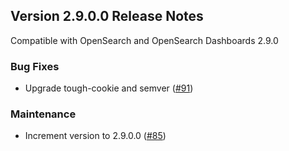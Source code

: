 ## Version 2.9.0.0 Release Notes

Compatible with OpenSearch and OpenSearch Dashboards 2.9.0

### Bug Fixes
* Upgrade tough-cookie and semver ([#91](https://github.com/opensearch-project/dashboards-query-workbench/pull/91))

### Maintenance
* Increment version to 2.9.0.0 ([#85](https://github.com/opensearch-project/dashboards-query-workbench/pull/85))